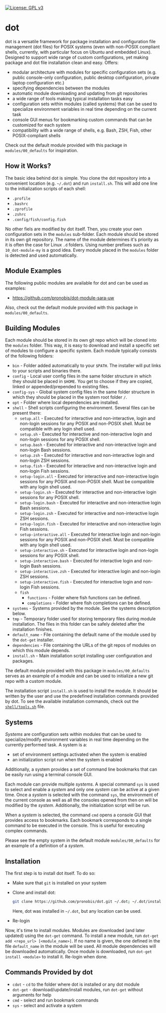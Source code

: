 [![License: GPL v3](https://img.shields.io/badge/License-GPL%20v3-blue.svg)](http://www.gnu.org/licenses/gpl-3.0)

# dot

dot is a versatile framework for package installation and configuration file management (dot files) for POSIX systems (even with non-POSIX compliant shells, currently, with particular focus on Ubuntu and embedded Linux). Designed to support wide range of custom configurations, yet making package and dot file installation clean and easy. Offers:

* modular architecture with modules for specific configuration sets (e.g. public console-only configuration, public desktop configuration, private laptop configuration etc.)
* specifying dependencies between the modules
* automatic module downloading and updating from git repositories
* a wide range of tools making typical installation tasks easy
* configuration sets within modules (called systems) that can be used to specialize environment variables in real time depending on the current task
* console GUI menus for bookmarking custom commands that can be customized for each system
* compatibility with a wide range of shells, e.g. Bash, ZSH, Fish, other POSIX-compliant shells

Check out the default module provided with this package in `modules/00_defaults` for inspiration.


## How it Works?

The basic idea behind dot is simple. You clone the dot repository into a convenient location (e.g. `~/.dot`) and run `install.sh`. This will add one line to the initialization scripts of each shell:

* `.profile`
* `.bashrc`
* `.zprofile`
* `.zshrc`
* `.config/fish/config.fish`

No other fiels are modified by dot itself. Then, you create your own configuration sets in the `modules` sub-folder. Each module should be stored in its own git repository. The name of the module determines it's priority as it is often the case for Linux `.d` folders. Using number prefixes such as `10_dot-module-my` is a good idea. Every module placed in the `modules` folder is detected and used automatically.


## Module Examples

The following public modules are available for dot and can be used as examples:

* <https://github.com/pronobis/dot-module-sara-uw>

Also, check out the default module provided with this package in `modules/00_defaults`.


## Building Modules

Each module should be stored in its own git repo which will be cloned into the `modules` folder. This way, it is easy to download and install a specific set of modules to configure a specific system. Each module typically consists of the following folders:

* `bin` - Folder added automatically to your `$PATH`. The installer will put links to your scripts and binaries there.
* `config` - Local user config files in the same folder structure in which they should be placed in `$HOME`. You get to choose if they are copied, linked or appended/prepended to existing files.
* `config-sys` - Global system config files in the same folder structure in which they should be placed in the system root folder `/`.
* `opt` - Folder where local dependencies are installed.
* `shell` - Shell scripts configuring the environment. Several files can be present there:
  * `setup.all`  - Executed for interactive and non-interactive, login and non-login sessions for any POSIX and non-POSIX shell. Must be compatible with any login shell used.
  * `setup.sh`   - Executed for interactive and non-interactive login and non-login sessions for any POSIX shell.
  * `setup.bash` - Executed for interactive and non-interactive login and non-login Bash sessions.
  * `setup.zsh`  - Executed for interactive and non-interactive login and non-login ZSH sessions.
  * `setup.fish` - Executed for interactive and non-interactive login and non-login Fish sessions.
  * `setup-login.all`  - Executed for interactive and non-interactive login sessions for any POSIX and non-POSIX shell. Must be compatible with any login shell used.
  * `setup-login.sh`   - Executed for interactive and non-interactive login sessions for any POSIX shell.
  * `setup-login.bash` - Executed for interactive and non-interactive login Bash sessions.
  * `setup-login.zsh`  - Executed for interactive and non-interactive login ZSH sessions.
  * `setup-login.fish` - Executed for interactive and non-interactive login Fish sessions.
  * `setup-interactive.all`  - Executed for interactive login and non-login sessions for any POSIX and non-POSIX shell. Must be compatible with any login shell used.
  * `setup-interactive.sh`   - Executed for interactive login and non-login sessions for any POSIX shell.
  * `setup-interactive.bash` - Executed for interactive login and non-login Bash sessions.
  * `setup-interactive.zsh`  - Executed for interactive login and non-login ZSH sessions.
  * `setup-interactive.fish` - Executed for interactive login and non-login Fish sessions.
  * `fish`
    * `functions` - Folder where fish functions can be defined.
    * `completions` - Folder where fish completions can be defined.
* `systems` - Systems provided by the module. See the systems description below.
* `tmp` - Temporary folder used for storing temporary files during module installation. The files in this folder can be safely deleted after the installation finishes.
* `default_name` - File containing the default name of the module used by the `dot-get` installer.
* `dependencies` - File containing the URLs of the git repos of modules on which this module depends.
* `install.sh` - Main installation script installing user configuration and packages.

The default module provided with this package in `modules/00_defaults` serves as an example of a module and can be used to initialize a new git repo with a custom module.

The installation script `install.sh` is used to install the module. It should be written by the user and use the predefined installation commands provided by dot. To see the available installation commands, check out the [`shell/tools.sh`](shell/tools.sh) file.


## Systems

*Systems* are configuration sets within modules that can be used to specialize/modify environment variables in real time depending on the currently performed task. A system is a:

* set of environment settings activated when the system is enabled
* an initialization script run when the system is enabled

Additionally, a system provides a set of command line bookmarks that can be easily run using a terminal console GUI.

Each module can provide multiple *systems*. A special command `sys` is used to select and enable a *system* and only one *system* can be active at a given time. Once a *system* is selected with the command `sys`, the environment of the current console  as well as all the consoles opened from then on will be modified by the *system*. Additionally, the initialization script will be run.

When a *system* is selected, the command `cmd` opens a console GUI that provides access to bookmarks. Each bookmark corresponds to a single command to be executed in the console. This is useful for executing complex commands.

Please see the empty system in the default module `modules/00_defaults` for an example of a definition of a *system*.


## Installation

The first step is to install dot itself. To do so:

* Make sure that `git` is installed on your system
* Clone and install dot:

  ```sh
  git clone https://github.com/pronobis/dot.git ~/.dot; ~/.dot/install.sh
  ```

  Here, dot was installed in `~/.dot`, but any location can be used.
* Re-login

Now, it's time to install modules. Modules are downloaded (and later updated) using the `dot-get` command. To install a new module, run `dot-get add <repo_url> [<module_name>]`. If no name is given, the one defined in the file `default_name` in the module will be used. All module dependencies will be downloaded automatically. Once module is downloaded, run `dot-get install <module>` to install it. Re-login when done.


## Commands Provided by dot

* `cdot` - `cd` to the folder where dot is installed or any dot module
* `dot-get` - download/update/install modules, run `dot-get` without arguments for help
* `cmd` - select and run bookmark commands
* `sys` - select and activate a system
